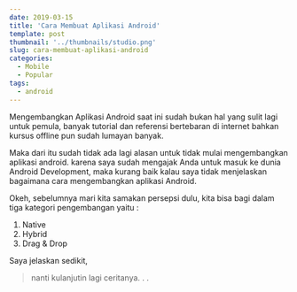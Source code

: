 ```yaml
---
date: 2019-03-15
title: 'Cara Membuat Aplikasi Android'
template: post
thumbnail: '../thumbnails/studio.png'
slug: cara-membuat-aplikasi-android
categories:
  - Mobile
  - Popular
tags:
  - android
---
```


Mengembangkan Aplikasi Android saat ini sudah bukan hal yang sulit lagi untuk pemula, banyak tutorial dan referensi bertebaran di internet bahkan kursus offline pun sudah lumayan banyak. 

Maka dari itu sudah tidak ada lagi alasan untuk tidak mulai mengembangkan aplikasi android. karena saya sudah mengajak Anda untuk masuk ke dunia Android Development, maka kurang baik kalau saya tidak menjelaskan bagaimana cara mengembangkan aplikasi Android. 

Okeh, sebelumnya mari kita samakan persepsi dulu, kita bisa bagi dalam tiga kategori pengembangan yaitu : 
1. Native
2. Hybrid
3. Drag & Drop

Saya jelaskan sedikit, 


>nanti kulanjutin lagi ceritanya. . . 
